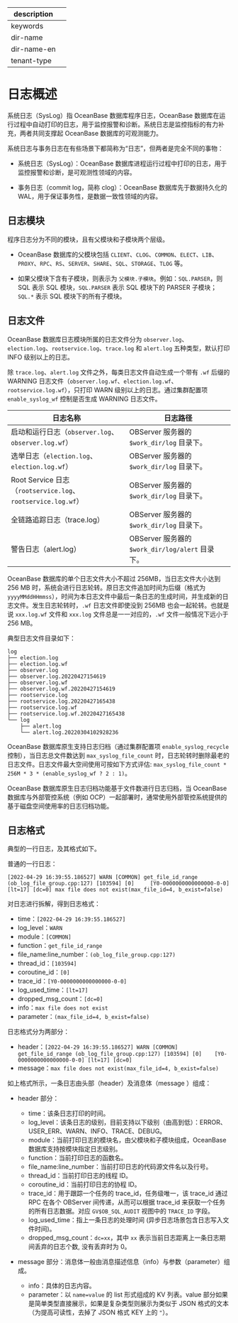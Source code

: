 |description||
|---|---|
|keywords||
|dir-name||
|dir-name-en||
|tenant-type||

# 日志概述

系统日志（SysLog）指 OceanBase 数据库程序日志，OceanBase 数据库在运行过程中自动打印的日志，用于监控报警和诊断。系统日志是监控指标的有力补充，两者共同支撑起 OceanBase 数据库的可观测能力。

系统日志与事务日志在有些场景下都简称为“日志”，但两者是完全不同的事物：

* 系统日志（SysLog）：OceanBase 数据库进程运行过程中打印的日志，用于监控报警和诊断，是可观测性领域的内容。

* 事务日志（commit log，简称 clog）：OceanBase 数据库先于数据持久化的 WAL，用于保证事务性，是数据一致性领域的内容。

## 日志模块

程序日志分为不同的模块，且有父模块和子模块两个层级。

* OceanBase 数据库的父模块包括 `CLIENT`、`CLOG`、`COMMON`、`ELECT`、`LIB`、`PROXY`、`RPC`、`RS`、`SERVER`、`SHARE`、`SQL`、`STORAGE`、`TLOG` 等。

* 如果父模块下含有子模块，则表示为 `父模块.子模块`。例如：`SQL.PARSER`，则 SQL 表示 SQL 模块，`SQL.PARSER` 表示 SQL 模块下的 PARSER 子模块；`SQL.*` 表示 SQL 模块下的所有子模块。

## 日志文件

OceanBase 数据库日志模块所属的日志文件分为 `observer.log`、`election.log`、`rootservice.log`、`trace.log` 和 `alert.log` 五种类型，默认打印 INFO 级别以上的日志。

除 `trace.log`、`alert.log` 文件之外，每类日志文件自动生成一个带有 `.wf` 后缀的 WARNING 日志文件（`observer.log.wf`、`election.log.wf`、`rootservice.log.wf`），只打印 WARN 级别以上的日志。通过集群配置项 `enable_syslog_wf` 控制是否生成 WARNING 日志文件。

|日志名称|日志路径|
|-------|-------|
|启动和运行日志（`observer.log`、`observer.log.wf`）|OBServer 服务器的 `$work_dir/log` 目录下。|
|选举日志（`election.log`、`election.log.wf`）|OBServer 服务器的 `$work_dir/log` 目录下。|
|Root Service 日志（`rootservice.log`、`rootservice.log.wf`）|OBServer 服务器的 `$work_dir/log` 目录下。|
| 全链路追踪日志（trace.log）| OBServer 服务器的 `$work_dir/log` 目录下。|
| 警告日志（alert.log）| OBServer 服务器的 `$work_dir/log/alert` 目录下。|

OceanBase 数据库的单个日志文件大小不超过 256MB，当日志文件大小达到 256 MB 时，系统会进行日志轮转。原日志文件追加时间为后缀（格式为 `yyyyMMddHHmmss`），时间为本日志文件中最后一条日志的生成时间，并生成新的日志文件。发生日志轮转时，`.wf` 日志文件即使没到 256MB 也会一起轮转。也就是说 `xxx.log.wf` 文件和 `xxx.log` 文件总是一一对应的，`.wf` 文件一般情况下远小于 256 MB。

典型日志文件目录如下：

```log
log
├── election.log
├── election.log.wf
├── observer.log
├── observer.log.20220427154619
├── observer.log.wf
├── observer.log.wf.20220427154619
├── rootservice.log
├── rootservice.log.20220427165438
├── rootservice.log.wf
├── rootservice.log.wf.20220427165438
└── log
    ├── alert.log
    └── alert.log.20220304102928236
```

OceanBase 数据库原生支持日志归档（通过集群配置项 `enable_syslog_recycle` 控制），当日志总文件数达到 `max_syslog_file_count` 时，日志轮转时删除最老的日志文件。日志文件最大空间使用可按如下方式评估: `max_syslog_file_count * 256M * 3 * (enable_syslog_wf ? 2 : 1)`。

OceanBase 数据库原生日志归档功能基于文件数进行日志归档，当 OceanBase 数据库与外部管控系统（例如 OCP）一起部署时，通常使用外部管控系统提供的基于磁盘空间使用率的日志归档功能。

## 日志格式

典型的一行日志，及其格式如下。

普通的一行日志：

```log
[2022-04-29 16:39:55.186527] WARN [COMMON] get_file_id_range (ob_log_file_group.cpp:127) [103594] [0]     [Y0-0000000000000000-0-0] [lt=17] [dc=0] max file does not exist(max_file_id=4, b_exist=false)
```

对日志进行拆解，得到日志格式：

* time：`[2022-04-29 16:39:55.186527]`
* log_level：`WARN`
* module：`[COMMON]`
* function：`get_file_id_range`
* file_name:line_number：`(ob_log_file_group.cpp:127)`
* thread_id：`[103594]`
* coroutine_id：`[0]`
* trace_id：`[Y0-0000000000000000-0-0]`
* log_used_time：`[lt=17]`
* dropped_msg_count：`[dc=0]`
* info：`max file does not exist`
* parameter：`(max_file_id=4, b_exist=false)`

日志格式分为两部分：

* header：`[2022-04-29 16:39:55.186527] WARN [COMMON] get_file_id_range (ob_log_file_group.cpp:127) [103594] [0]    [Y0-0000000000000000-0-0] [lt=17] [dc=0] `
* message：`max file does not exist(max_file_id=4, b_exist=false)`

如上格式所示，一条日志由头部（header）及消息体（message ）组成：

* header 部分：
  * time：该条日志打印的时间。
  * log_level：该条日志的级别，目前支持以下级别（由高到低）：ERROR、USER_ERR、WARN、INFO、TRACE、DEBUG。
  * module：当前打印日志的模块名，由父模块和子模块组成，OceanBase 数据库支持按模块指定日志级别。
  * function：当前打印日志的函数名。
  * file_name:line_number：当前打印日志的代码源文件名以及行号。
  * thread_id：当前打印日志的线程 ID。
  * coroutine_id：当前打印日志的协程 ID。
  * trace_id：用于跟踪一个任务的 trace_id，任务级唯一，该 trace_id 通过 RPC 在各个 OBServer 间传递，从而可以根据 trace_id 来获取一个任务的所有日志数据。对应 `GV$OB_SQL_AUDIT` 视图中的 `TRACE_ID` 字段。
  * log_used_time：指上一条日志的处理时间 (异步日志场景包含日志写入文件时间)。
  * dropped_msg_count：`dc=xx`，其中 `xx` 表示当前日志距离上一条日志期间丢弃的日志个数, 没有丢弃时为 0。

* message 部分：消息体一般由消息描述信息（info）与参数（parameter）组成。
  * info：具体的日志内容。
  * parameter：以 `name=value` 的 list 形式组成的 KV 列表。value 部分如果是简单类型直接展示，如果是复杂类型则展示为类似于 JSON 格式的文本（为提高可读性，去掉了 JSON 格式 KEY 上的 `"`）。



